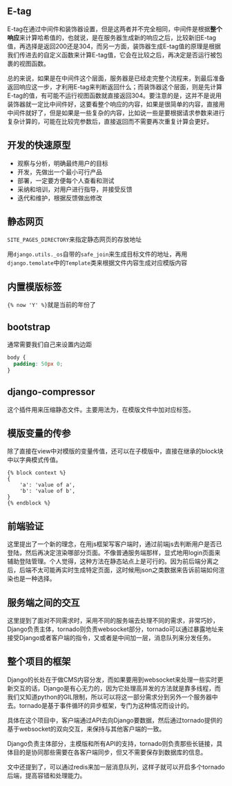 ## E-tag

E-tag在通过中间件和装饰器设置，但是这两者并不完全相同，中间件是根据**整个响应**来计算哈希值的，也就说，是在服务器生成新的响应之后，比较新旧E-tag值，再选择是返回200还是304，而另一方面，装饰器生成E-tag值的原理是根据我们传进去的自定义函数来计算E-tag值，它会在比较之后，再决定是否运行被包裹的视图函数。

总的来说，如果是在中间件这个层面，服务器是已经走完整个流程来，到最后准备返回响应这一步，才利用E-tag来判断返回什么；而装饰器这个层面，则是先计算E-tag的值，有可能不运行视图函数就直接返回304。要注意的是，这并不是说用装饰器就一定比中间件好，这要看整个响应的内容，如果是很简单的内容，直接用中间件就好了，但是如果是一些复杂的内容，比如说一些是要根据请求参数来进行复杂计算的，可能在比较完参数后，直接返回而不需要再次重复计算会更好。

## 开发的快速原型

* 观察与分析，明确最终用户的目标
* 开发，先做出一个最小可行产品
* 部署，一定要方便每个人查看和测试
* 采纳和培训，对用户进行指导，并接受反馈
* 迭代和维护，根据反馈做出修改

## 静态网页

`SITE_PAGES_DIRECTORY`来指定静态网页的存放地址

用`django.utils._os`自带的`safe_join`来生成目标文件的地址，再用`django.temolate`中的`Template`类来根据文件内容生成对应模版内容

## 内置模版标签

`{% now 'Y' %}`就是当前的年份了

## bootstrap

通常需要我们自己来设置内边距

```css
body {
  padding: 50px 0;
}
```

## django-compressor

这个插件用来压缩静态文件。主要用法为，在模版文件中加对应标签。

## 模版变量的传参

除了直接在view中对模版的变量传值，还可以在子模版中，直接在继承的block块中以字典模式传值。

```
{% block context %}
{
    'a': 'value of a',
    'b': 'value of b',
}
{% endblock %}
```

## 前端验证

这里提出了一个新的理念，在用js框架写客户端时，通过前端js去判断用户是否已登陆，然后再决定渲染哪部分页面。不像普通服务端那样，显式地用login页面来辅助登陆管理。个人觉得，这种方法在静态站点上是可行的。因为前后端分离之后，后端不太可能再实时生成特定页面，这时候用json之类数据来告诉前端如何渲染也是一种选择。

## 服务端之间的交互

这里提到了面对不同需求时，采用不同的服务端去处理不同的需求，非常巧妙，Django负责主体，tornado则负责websocket部分，tornado可以通过暴露地址来接受Django或者客户端的指令，又或者是中间加一层，消息队列来分发任务。

## 整个项目的框架

Django的长处在于做CMS内容分发，而如果要用到websocket来处理一些实时更新交互的话，Django是有心无力的，因为它处理高并发的方法就是靠多线程，而我们又知道python的GIL限制，所以可以将这一部分需求分到另外一个服务器中去。tornado是基于事件循环的异步框架，专门为这种情况而设计的。

具体在这个项目中，客户端通过API去向Django要数据，然后通过tornado提供的基于websocket的双向交互，来保持与其他客户端的一致。

Django负责主体部分，主模版和所有API的支持，tornado则负责那些长链接，具体目的是协同那些需要在各客户端同步，但又不需要保存到数据库的信息。

文中还提到了，可以通过redis来加一层消息队列，这样子就可以开启多个tornado后端，提高容错和处理能力。

